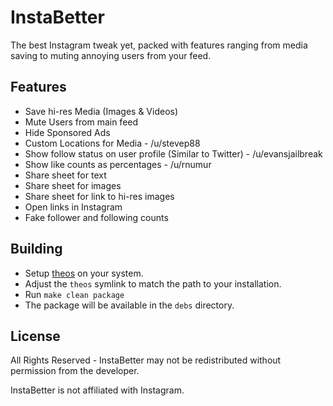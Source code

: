 # InstaBetter

The best Instagram tweak yet, packed with features ranging from media saving to muting annoying users from your feed.

## Features
* Save hi-res Media (Images & Videos) 
* Mute Users from main feed
* Hide Sponsored Ads
* Custom Locations for Media - /u/stevep88
* Show follow status on user profile (Similar to Twitter) - /u/evansjailbreak
* Show like counts as percentages - /u/rnumur
* Share sheet for text
* Share sheet for images
* Share sheet for link to hi-res images
* Open links in Instagram
* Fake follower and following counts

## Building
* Setup [theos](http://iphonedevwiki.net/index.php/Theos/Setup) on your system.
* Adjust the ```theos``` symlink to match the path to your installation.
* Run ```make clean package```
* The package will be available in the ```debs``` directory.

## License
All Rights Reserved - InstaBetter may not be redistributed without permission from the developer.

InstaBetter is not affiliated with Instagram.
